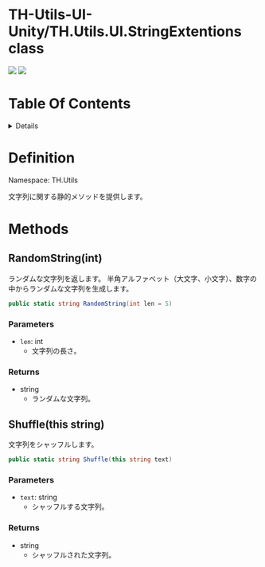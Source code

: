 # TH-Utils-UI-Unity/TH.Utils.UI.StringExtentions class<!-- omit in toc -->
<img src="https://img.shields.io/badge/Unity-2021 or Later-blue?&logo=Unity"> <img src="https://img.shields.io/badge/License-MIT-green">


# Table Of Contents <!-- omit in toc -->
<details>
<summary>Details</summary>

- [Definition](#definition)
- [Methods](#methods)
  - [RandomString(int)](#randomstringint)
    - [Parameters](#parameters)
    - [Returns](#returns)
  - [Shuffle(this string)](#shufflethis-string)
    - [Parameters](#parameters-1)
    - [Returns](#returns-1)
</details>


# Definition
Namespace: TH.Utils

文字列に関する静的メソッドを提供します。

# Methods
<!-- -------------------------------------------------- -->
## RandomString(int)
ランダムな文字列を返します。
半角アルファベット（大文字、小文字）、数字の中からランダムな文字列を生成します。


```csharp
public static string RandomString(int len = 5)
```

### Parameters
- `len`: int
  - 文字列の長さ。

### Returns
- string
  - ランダムな文字列。

<!-- -------------------------------------------------- -->
## Shuffle(this string)
文字列をシャッフルします。


```csharp
public static string Shuffle(this string text)
```

### Parameters
- `text`: string
  - シャッフルする文字列。

### Returns
- string
  - シャッフルされた文字列。
